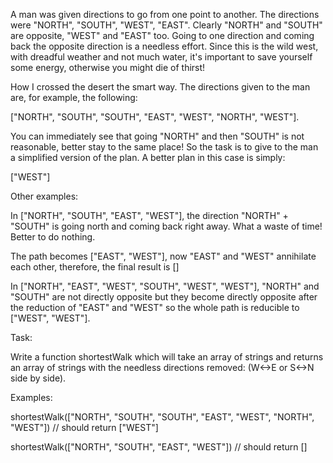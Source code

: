 A man was given directions to go from one point to another. The directions were "NORTH", "SOUTH", "WEST", "EAST".  Clearly "NORTH" and "SOUTH" are opposite, "WEST" and "EAST" too. Going to one direction and coming back the opposite direction is a needless effort.  Since this is the wild west, with dreadful weather and not much water, it's important to save yourself some energy, otherwise you might die of thirst!

How I crossed the desert the smart way.  The directions given to the man are, for example, the following:

["NORTH", "SOUTH", "SOUTH", "EAST", "WEST", "NORTH", "WEST"].

You can immediately see that going "NORTH" and then "SOUTH" is not reasonable,  better stay to the same place! So the task is to give to the man a simplified version of the plan. A better plan in this case is simply:

["WEST"]

Other examples: 

In ["NORTH", "SOUTH", "EAST", "WEST"], the direction "NORTH" + "SOUTH" is going north and coming back right away.  What a waste of time! Better to do nothing.

The path becomes ["EAST", "WEST"], now "EAST" and "WEST" annihilate each other,  therefore, the final result is [] 

In ["NORTH", "EAST", "WEST", "SOUTH", "WEST", "WEST"],  "NORTH" and "SOUTH" are not directly opposite but they become directly  opposite after the reduction of "EAST" and "WEST" so the whole path is reducible to ["WEST", "WEST"].

Task:

Write a function shortestWalk which will take an array of strings and returns an array of strings with the needless directions removed: (W<->E or S<->N side by side).

Examples:

shortestWalk(["NORTH", "SOUTH", "SOUTH", "EAST", "WEST", "NORTH", "WEST"]) // should return ["WEST"]

shortestWalk(["NORTH", "SOUTH", "EAST", "WEST"]) // should return []